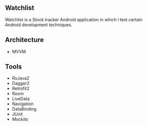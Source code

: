 ## Watchlist

Watchlist is a Stock tracker Android application in which I test certain Android development techniques.

## Architecture

- MVVM

## Tools

- RxJava2
- Dagger2
- Retrofit2
- Room
- LiveData
- Navigation
- DataBinding
- JUnit
- Mockito
